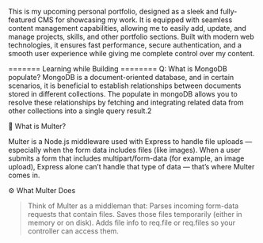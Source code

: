 This is my upcoming personal portfolio, designed as a sleek and fully-featured CMS for showcasing my work. It is equipped with seamless content management capabilities, allowing me to easily add, update, and manage projects, skills, and other portfolio sections. Built with modern web technologies, it ensures fast performance, secure authentication, and a smooth user experience while giving me complete control over my content.

======= Learning while Building ========
Q: What is MongoDB populate?
MongoDB is a document-oriented database, and in certain scenarios, it is beneficial to establish relationships between documents stored in different collections. The populate in mongoDB allows you to resolve these relationships by fetching and integrating related data from other collections into a single query result.2

🧩 What is Multer?

Multer is a Node.js middleware used with Express to handle file uploads — especially when the form data includes files (like images).
When a user submits a form that includes multipart/form-data (for example, an image upload), Express alone can’t handle that type of data — that’s where Multer comes in.

⚙️ What Multer Does

> Think of Multer as a middleman that:
> Parses incoming form-data requests that contain files.
> Saves those files temporarily (either in memory or on disk).
> Adds file info to req.file or req.files so your controller can access them.
